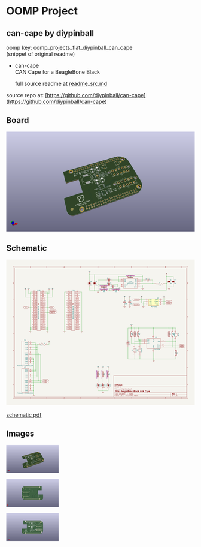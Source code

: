 # OOMP Project  
## can-cape  by diypinball  
  
oomp key: oomp_projects_flat_diypinball_can_cape  
(snippet of original readme)  
  
- can-cape  
CAN Cape for a BeagleBone Black  
  
  full source readme at [readme_src.md](readme_src.md)  
  
source repo at: [https://github.com/diypinball/can-cape](https://github.com/diypinball/can-cape)  
## Board  
  
[![working_3d.png](working_3d_600.png)](working_3d.png)  
## Schematic  
  
[![working_schematic.png](working_schematic_600.png)](working_schematic.png)  
  
[schematic pdf](working_schematic.pdf)  
## Images  
  
[![working_3d.png](working_3d_140.png)](working_3d.png)  
  
[![working_3d_back.png](working_3d_back_140.png)](working_3d_back.png)  
  
[![working_3d_front.png](working_3d_front_140.png)](working_3d_front.png)  
